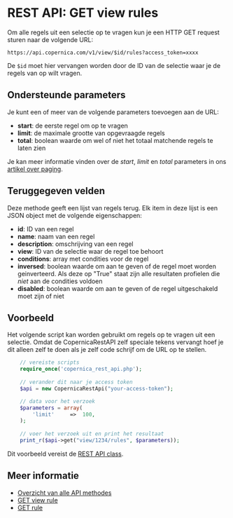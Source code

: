 # REST API: GET view rules

Om alle regels uit een selectie op te vragen kun je een HTTP GET request sturen naar de volgende URL:

`https://api.copernica.com/v1/view/$id/rules?access_token=xxxx`

De `$id` moet hier vervangen worden door de ID van de selectie waar je de regels van op wilt vragen.

## Ondersteunde parameters

Je kunt een of meer van de volgende parameters toevoegen aan de URL:

- **start**: de eerste regel om op te vragen
- **limit**: de maximale grootte van opgevraagde regels
- **total**: boolean waarde om wel of niet het totaal matchende regels te laten zien

Je kan meer informatie vinden over de *start*, *limit* en *total* parameters 
in ons [artikel over paging](./rest-paging.md).

## Teruggegeven velden

Deze methode geeft een lijst van regels terug. Elk item in deze lijst is een JSON object met de volgende eigenschappen:

- **id**: ID van een regel
- **name**: naam van een regel
- **description**: omschrijving van een regel
- **view**: ID van de selectie waar de regel toe behoort
- **conditions**: array met condities voor de regel
- **inversed**: boolean waarde om aan te geven of de regel moet worden 
geinverteerd. Als deze op "True" staat zijn alle resultaten profielen 
die *niet* aan de condities voldoen
- **disabled**: boolean waarde om aan te geven of de regel 
uitgeschakeld moet zijn of niet

## Voorbeeld

Het volgende script kan worden gebruikt om regels op te vragen uit een 
selectie. Omdat de CopernicaRestAPI zelf speciale tekens vervangt hoef 
je dit alleen zelf te doen als je zelf code schrijf om de URL op te stellen.

```php
    // vereiste scripts
    require_once('copernica_rest_api.php');
    
    // verander dit naar je access token
    $api = new CopernicaRestApi("your-access-token");

    // data voor het verzoek
    $parameters = array(
        'limit'     =>  100,
    );
    
    // voer het verzoek uit en print het resultaat
    print_r($api->get("view/1234/rules", $parameters));
```

Dit voorbeeld vereist de [REST API class](rest-php).

## Meer informatie

- [Overzicht van alle API methodes](rest-api)
- [GET view rule](./rest-get-view-rules)
- [GET rule](./rest-get-rule)
